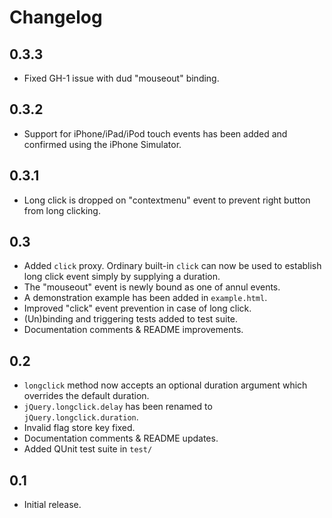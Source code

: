 Changelog
=========

0.3.3
-----
* Fixed GH-1 issue with dud "mouseout" binding.

0.3.2
-----
* Support for iPhone/iPad/iPod touch events has been added and confirmed using the iPhone Simulator.

0.3.1
-----
* Long click is dropped on "contextmenu" event to prevent right button from long clicking.

0.3
---
* Added `click` proxy. Ordinary built-in `click` can now be used to establish long click event simply by supplying a duration.
* The "mouseout" event is newly bound as one of annul events.
* A demonstration example has been added in `example.html`.
* Improved "click" event prevention in case of long click.
* (Un)binding and triggering tests added to test suite.
* Documentation comments & README improvements.

0.2
---
* `longclick` method now accepts an optional duration argument which overrides the default duration.
* `jQuery.longclick.delay` has been renamed to `jQuery.longclick.duration`.
* Invalid flag store key fixed.
* Documentation comments & README updates.
* Added QUnit test suite in `test/`

0.1
---
* Initial release.
